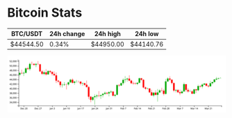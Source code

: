 # Bitcoin Stats

BTC/USDT|24h change|24h high|24h low|
|---|---|---|---|
|$44544.50|0.34%|$44950.00|$44140.76|

<img src="./chart.svg">
